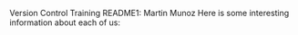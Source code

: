 
Version Control Training README1: Martin Munoz
Here is some interesting information about each of us: 


